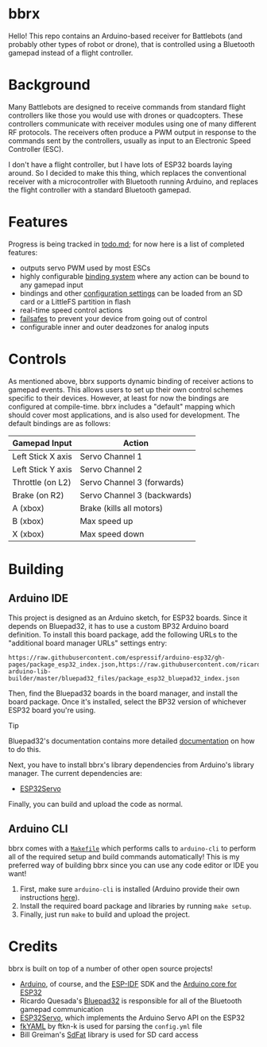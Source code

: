 # bbrx
Hello!  This repo contains an Arduino-based receiver for Battlebots (and probably other types of robot or drone), that is controlled using a Bluetooth gamepad instead of a flight controller.

# Background
Many Battlebots are designed to receive commands from standard flight controllers like those you would use with drones or quadcopters.  These controllers communicate with receiver modules using one of many different RF protocols.  The receivers often produce a PWM output in response to the commands sent by the controllers, usually as input to an Electronic Speed Controller (ESC).

I don't have a flight controller, but I have lots of ESP32 boards laying around.  So I decided to make this thing, which replaces the conventional receiver with a microcontroller with Bluetooth running Arduino, and replaces the flight controller with a standard Bluetooth gamepad.

# Features
Progress is being tracked in [todo.md](./todo.md); for now here is a list of completed features:
- outputs servo PWM used by most ESCs
- highly configurable [binding system](./docs/usage/events.md) where any action can be bound to any gamepad input
- bindings and other [configuration settings](./docs/usage/config.md) can be loaded from an SD card or a LittleFS partition in flash
- real-time speed control actions
- [failsafes](./docs/usage/failsafes.md) to prevent your device from going out of control
- configurable inner and outer deadzones for analog inputs

# Controls
As mentioned above, bbrx supports dynamic binding of receiver actions to gamepad events.  This allows users to set up their own control schemes specific to their devices.  However, at least for now the bindings are configured at compile-time.  bbrx includes a "default" mapping which should cover most applications, and is also used for development.  The default bindings are as follows:

| Gamepad Input     | Action                      |
|-------------------|-----------------------------|
| Left Stick X axis | Servo Channel 1             |
| Left Stick Y axis | Servo Channel 2             |
| Throttle (on L2)  | Servo Channel 3 (forwards)  |
| Brake (on R2)     | Servo Channel 3 (backwards) |
| A (xbox)          | Brake (kills all motors)    |
| B (xbox)          | Max speed up                |
| X (xbox)          | Max speed down              |

# Building
## Arduino IDE
This project is designed as an Arduino sketch, for ESP32 boards.  Since it depends on Bluepad32, it has to use a custom BP32 Arduino board definition.  To install this board package, add the following URLs to the "additional board manager URLs" settings entry:

```
https://raw.githubusercontent.com/espressif/arduino-esp32/gh-pages/package_esp32_index.json,https://raw.githubusercontent.com/ricardoquesada/esp32-arduino-lib-builder/master/bluepad32_files/package_esp32_bluepad32_index.json
```

Then, find the Bluepad32 boards in the board manager, and install the board package.  Once it's installed, select the BP32 version of whichever ESP32 board you're using.

> [!TIP]
> Bluepad32's documentation contains more detailed [documentation](https://bluepad32.readthedocs.io/en/latest/plat_arduino/) on how to do this.

Next, you have to install bbrx's library dependencies from Arduino's library manager.  The current dependencies are:
- [ESP32Servo](https://github.com/madhephaestus/ESP32Servo)

Finally, you can build and upload the code as normal.

## Arduino CLI
bbrx comes with a [`Makefile`](./Makefile) which performs calls to `arduino-cli` to perform all of the required setup and build commands automatically!  This is my preferred way of building bbrx since you can use any code editor or IDE you want!

1. First, make sure `arduino-cli` is installed (Arduino provide their own instructions [here](https://arduino.github.io/arduino-cli/1.0/installation/)).  
2. Install the required board package and libraries by running `make setup`.  
3. Finally, just run `make` to build and upload the project.

# Credits
bbrx is built on top of a number of other open source projects!
- [Arduino](https://www.arduino.cc/), of course, and the [ESP-IDF](https://github.com/espressif/esp-idf) SDK and the [Arduino core for ESP32](https://github.com/espressif/arduino-esp32)
- Ricardo Quesada's [Bluepad32](https://github.com/ricardoquesada/bluepad32) is responsible for all of the Bluetooth gamepad communication
- [ESP32Servo](https://github.com/madhephaestus/ESP32Servo), which implements the Arduino Servo API on the ESP32
- [fkYAML](https://github.com/fktn-k/fkYAML) by ftkn-k is used for parsing the `config.yml` file
- Bill Greiman's [SdFat](https://github.com/greiman/SdFat) library is used for SD card access